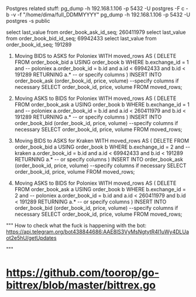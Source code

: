 Postgres related stuff:
pg_dump -h 192.168.1.106 -p 5432 -U postgres -F c -b -v -f "/home/dima/full_DDMMYYYY"
pg_dump -h 192.168.1.106 -p 5432 -U postgres -s public

select last_value from order_book_ask_id_seq;
260411979
select last_value from order_book_bid_id_seq;
69942433
select last_value from order_book_id_seq;
191289

1. Moving BIDS to ASKS for Poloniex
WITH moved_rows AS (
    DELETE FROM order_book_bid a
    USING order_book b
    WHERE b.exchange_id = 1 and -- poloniex
	a.order_book_id = b.id and
	a.id < 69942433 and b.id < 191289
    RETURNING a.* -- or specify columns
)
INSERT INTO order_book_ask (order_book_id, price, volume) --specify columns if necessary
SELECT order_book_id, price, volume FROM moved_rows;

2. Moving ASKS to BIDS for Poloniex
WITH moved_rows AS (
    DELETE FROM order_book_ask a
    USING order_book b
    WHERE b.exchange_id = 1 and -- poloniex
	a.order_book_id = b.id and
	a.id < 260411979 and b.id < 191289
    RETURNING a.* -- or specify columns
)
INSERT INTO order_book_bid (order_book_id, price, volume) --specify columns if necessary
SELECT order_book_id, price, volume FROM moved_rows;

3. Moving BIDS to ASKS for Kraken
WITH moved_rows AS (
    DELETE FROM order_book_bid a
    USING order_book b
    WHERE b.exchange_id = 2 and -- kraken
	a.order_book_id = b.id and
	a.id < 69942433 and b.id < 191289
    RETURNING a.* -- or specify columns
)
INSERT INTO order_book_ask (order_book_id, price, volume) --specify columns if necessary
SELECT order_book_id, price, volume FROM moved_rows;

4. Moving ASKS to BIDS for Poloniex
WITH moved_rows AS (
    DELETE FROM order_book_ask a
    USING order_book b
    WHERE b.exchange_id = 2 and -- poloniex
	a.order_book_id = b.id and
	a.id < 260411979 and b.id < 191289
    RETURNING a.* -- or specify columns
)
INSERT INTO order_book_bid (order_book_id, price, volume) --specify columns if necessary
SELECT order_book_id, price, volume FROM moved_rows;



"""
How to check what the fuck is happening with the bot:
https://api.telegram.org/bot438844686:AAE8lS3VyMsNgtytR4I1uWy4DLUaot2e5hU/getUpdates

"""

# https://github.com/toorop/go-bittrex/blob/master/bittrex.go
